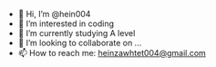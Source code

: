 - 👋 Hi, I’m @hein004
- 👀 I’m interested in coding
- 🌱 I’m currently studying A level
- 💞️ I’m looking to collaborate on ...
- 📫 How to reach me: heinzawhtet004@gmail.com

<!---
hein004/hein004 is a ✨ special ✨ repository because its `README.md` (this file) appears on your GitHub profile.
You can click the Preview link to take a look at your changes.
--->
